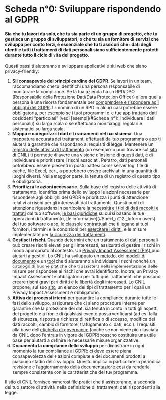 # Scheda n°0: Sviluppare rispondendo al GDPR

#### Sia che tu lavori da solo, che tu sia parte di un gruppo di progetto, che tu gestisca un gruppo di sviluppatori, o che tu sia un fornitore di servizi che sviluppa per conto terzi, è essenziale che tu ti assicuri che i dati degli utenti e tutti i trattamenti di dati personali siano sufficientemente protetti durante tutto il ciclo di vita del progetto.

Questi passi ti aiuteranno a sviluppare applicativi e siti web che siano privacy-friendly:

1. **Sii consapevole dei principi cardine del GDPR**. Se lavori in un team, raccomandiamo che tu identifichi una persona responsabile di monitorare la compliance. Se la tua azienda ha un RPD/DPO (Responsabile della Protezione Dati/Data Protection Officer) allora quella persona è una risorsa fondamentale per [comprendere e rispondere agli obblighi del GDPR](https://www.cnil.fr/sites/default/files/atoms/files/guidelines_on_dpos_5_april_2017.pdf). La nomina di un RPD in alcuni casi potrebbe essere obbligatoria, per esempio se i tuoi programmi o le tue  app trattano dati cosiddetti “particolari” (vedi [esempi](#Scheda_n°1:_Individuare i dati personali)) su larga scala o se effettuano monitoraggi regolari e sistematici su larga scala.
2. **Mappa e categorizza i dati e i trattamenti nel tuo sistema**. Una mappatura accurata dei trattamenti effettuati dal tuo programma o app ti aiuterà a garantire che rispondano ai requisiti di legge. Mantenere un [registro delle attività di trattamento](https://www.cnil.fr/en/record-processing-activities) (un esempio lo puoi trovare sul [sito di CNIL](https://www.cnil.fr/sites/default/files/atoms/files/record-processing-activities.ods)) ti permette di avere una visione d’insieme di questi dati, e di individuare e prioritizzare i rischi associati. Peraltro, dati personali potrebbero essere presenti in posti inattesi come server log, file di cache, file Excel, ecc., a potrebbero essere archiviati in una quantità di luoghi diversi. Nella maggior parte, la tenuta di un registro di questo tipo è obbligatoria.
3. **Prioritizza le azioni necessarie**. Sulla base del registro delle attività di trattamento, identifica prima dello sviluppo le azioni necessarie per rispondere agli obblighi del GPDR e prioritizza i punti di attenzione relativi ai rischi per gli interessati dal trattamento. Questi punti di attenzione riguardano in particolare [la necessità e i tipi  di dati raccolti e trattati](#Sheet_n°7:_Minimize_the_data_collection) dal tuo software, [le basi giuridiche](#Sheet_n°15:_Take_into_account_the_legal_basis_in_the_technical_implementation) su cui si basano le tue operazioni di trattamento, [le informative](#Sheet_n°12:_Inform users) del tuo software o app, [le clausole contrattuali](#Sheet_n°5_:_Make_an_informed_choice_of_its_architecture) che ti legano ai tuoi fornitori, i termini e le condizioni per [esercitare i diritti](#Sheet_n°13:_Prepare_for_the_exercise_of_people_rights), e le misure implementate per [la sicurezza dei trattamenti](#Sheet_n°6:_Secure_your_websites,_applications_and_servers).
4. **Gestisci i rischi**. Quando determini che un trattamento di dati personali può creare rischi elevati per gli interessati, assicurati di gestire i rischi in modo appropriato al contesto. Un [Privacy Impact Assessment (PIA) ](https://www.cnil.fr/en/privacy-impact-assessment-pia) può aiutarti a gestirli. Lo CNIL ha sviluppato un [metodo](https://www.cnil.fr/sites/default/files/atoms/files/cnil-pia-1-en-methodology.pdf), dei [modelli di documento](https://www.cnil.fr/sites/default/files/atoms/files/cnil-pia-2-en-templates.pdf) e un [tool](https://www.cnil.fr/en/open-source-pia-software-helps-carry-out-data-protection-impact-assesment) che ti aiuteranno a individuare i rischi nonché un [catalogo di buone pratiche](https://www.cnil.fr/sites/default/files/atoms/files/cnil-pia-3-en-knowledgebases.pdf) che ti assisterà nella implementazione delle misure per rispondere ai rischi che avrai identificato. Inoltre, un Privacy Impact Assessment è obbligatorio  per tutti quei trattamenti che possono creare rischi gravi peri diritti e le libertà degli interessati. Lo CNIL propone, sul suo [sito](https://www.cnil.fr/sites/default/files/atoms/files/liste-traitements-aipd-requise.pdf), un elenco dei tipi di trattamento per i quali un Privacy Impact Assessment è obbligatorio.
5. **Attiva dei processi interni** per garantire la compliance durante tutte le fasi dello sviluppo, assicurare che ci siano procedure interne per garantire che la protezione dei dati sia tenuta in conto in tutti gli aspetti del progetto e a fronte di qualsiasi evento possa verificarsi (ad es. falla di sicurezza, risposta a richieste di rettifica o di accesso, modifica dei dati raccolti, cambio di fornitore, trafugamento di dati, ecc.). I requisiti alla base dell’[etichetta di governance](https://www.cnil.fr/sites/default/files/typo/document/CNIL_Privacy_Seal-Governance-EN.pdf) (anche se non viene più rilasciata da CNIL dopo l’entrata in vigore del GDPR)possono costituire una utile base per aiutarti a definire le necessarie misure organizzative.
6. **Documenta la compliance dello sviluppo** per dimostrare in ogni momento la tua compliance al GDPR: ci deve essere piena consapevolezza delle azioni compiute e dei documenti prodotti a ciascuno stadio dello sviluppo. Questo implica in particolare la periodica revisione e l’aggiornamento della documentazione così da renderla sempre consistente con le caratteristiche del tuo programma.

Il sito di CNIL fornisce numerosi file pratici che ti assisteranno, a seconda del tuo settore di attività, nella definizione di trattamenti dati rispondenti alla legge.
